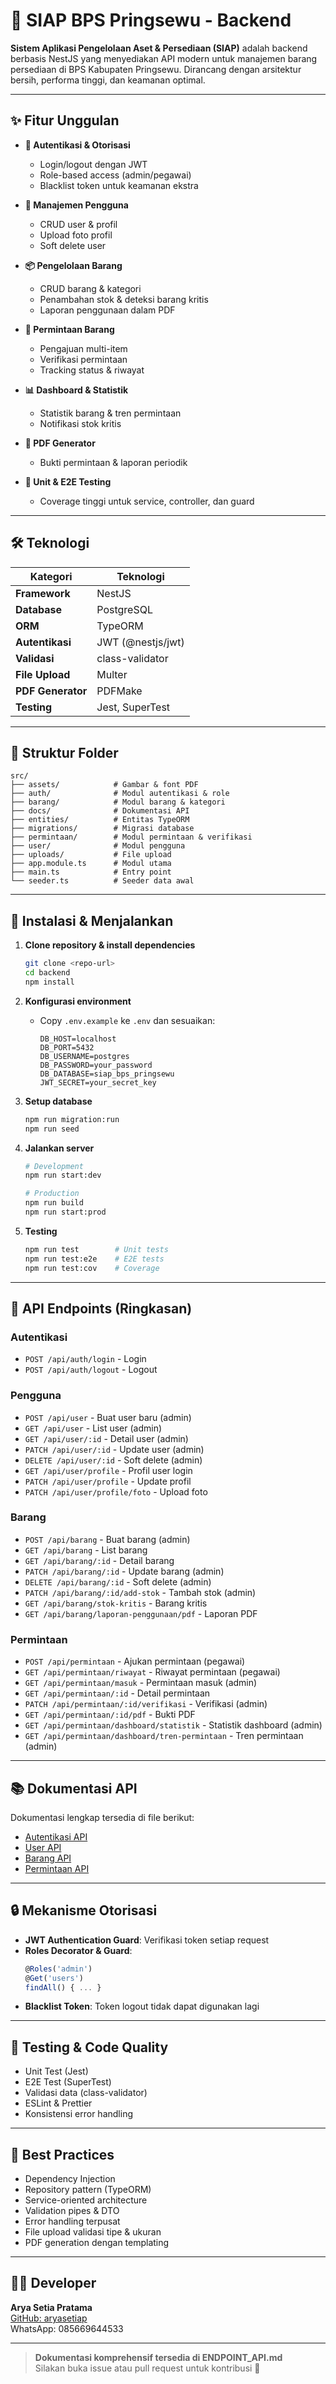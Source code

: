 # 🚀 SIAP BPS Pringsewu - Backend

**Sistem Aplikasi Pengelolaan Aset & Persediaan (SIAP)** adalah backend berbasis NestJS yang menyediakan API modern untuk manajemen barang persediaan di BPS Kabupaten Pringsewu. Dirancang dengan arsitektur bersih, performa tinggi, dan keamanan optimal.

---

## ✨ Fitur Unggulan

- **🔐 Autentikasi & Otorisasi**
  - Login/logout dengan JWT
  - Role-based access (admin/pegawai)
  - Blacklist token untuk keamanan ekstra

- **👥 Manajemen Pengguna**
  - CRUD user & profil
  - Upload foto profil
  - Soft delete user

- **📦 Pengelolaan Barang**
  - CRUD barang & kategori
  - Penambahan stok & deteksi barang kritis
  - Laporan penggunaan dalam PDF

- **🛒 Permintaan Barang**
  - Pengajuan multi-item
  - Verifikasi permintaan
  - Tracking status & riwayat

- **📊 Dashboard & Statistik**
  - Statistik barang & tren permintaan
  - Notifikasi stok kritis

- **📃 PDF Generator**
  - Bukti permintaan & laporan periodik

- **🧪 Unit & E2E Testing**
  - Coverage tinggi untuk service, controller, dan guard

---

## 🛠️ Teknologi

| Kategori          | Teknologi         |
| ----------------- | ----------------- |
| **Framework**     | NestJS            |
| **Database**      | PostgreSQL        |
| **ORM**           | TypeORM           |
| **Autentikasi**   | JWT (@nestjs/jwt) |
| **Validasi**      | class-validator   |
| **File Upload**   | Multer            |
| **PDF Generator** | PDFMake           |
| **Testing**       | Jest, SuperTest   |

---

## 📁 Struktur Folder

```
src/
├── assets/            # Gambar & font PDF
├── auth/              # Modul autentikasi & role
├── barang/            # Modul barang & kategori
├── docs/              # Dokumentasi API
├── entities/          # Entitas TypeORM
├── migrations/        # Migrasi database
├── permintaan/        # Modul permintaan & verifikasi
├── user/              # Modul pengguna
├── uploads/           # File upload
├── app.module.ts      # Modul utama
├── main.ts            # Entry point
└── seeder.ts          # Seeder data awal
```

---

## 🚦 Instalasi & Menjalankan

1. **Clone repository & install dependencies**

   ```bash
   git clone <repo-url>
   cd backend
   npm install
   ```

2. **Konfigurasi environment**
   - Copy `.env.example` ke `.env` dan sesuaikan:
     ```
     DB_HOST=localhost
     DB_PORT=5432
     DB_USERNAME=postgres
     DB_PASSWORD=your_password
     DB_DATABASE=siap_bps_pringsewu
     JWT_SECRET=your_secret_key
     ```

3. **Setup database**

   ```bash
   npm run migration:run
   npm run seed
   ```

4. **Jalankan server**

   ```bash
   # Development
   npm run start:dev

   # Production
   npm run build
   npm run start:prod
   ```

5. **Testing**
   ```bash
   npm run test        # Unit tests
   npm run test:e2e    # E2E tests
   npm run test:cov    # Coverage
   ```

---

## 🔑 API Endpoints (Ringkasan)

### Autentikasi

- `POST /api/auth/login` - Login
- `POST /api/auth/logout` - Logout

### Pengguna

- `POST /api/user` - Buat user baru (admin)
- `GET /api/user` - List user (admin)
- `GET /api/user/:id` - Detail user (admin)
- `PATCH /api/user/:id` - Update user (admin)
- `DELETE /api/user/:id` - Soft delete (admin)
- `GET /api/user/profile` - Profil user login
- `PATCH /api/user/profile` - Update profil
- `PATCH /api/user/profile/foto` - Upload foto

### Barang

- `POST /api/barang` - Buat barang (admin)
- `GET /api/barang` - List barang
- `GET /api/barang/:id` - Detail barang
- `PATCH /api/barang/:id` - Update barang (admin)
- `DELETE /api/barang/:id` - Soft delete (admin)
- `PATCH /api/barang/:id/add-stok` - Tambah stok (admin)
- `GET /api/barang/stok-kritis` - Barang kritis
- `GET /api/barang/laporan-penggunaan/pdf` - Laporan PDF

### Permintaan

- `POST /api/permintaan` - Ajukan permintaan (pegawai)
- `GET /api/permintaan/riwayat` - Riwayat permintaan (pegawai)
- `GET /api/permintaan/masuk` - Permintaan masuk (admin)
- `GET /api/permintaan/:id` - Detail permintaan
- `PATCH /api/permintaan/:id/verifikasi` - Verifikasi (admin)
- `GET /api/permintaan/:id/pdf` - Bukti PDF
- `GET /api/permintaan/dashboard/statistik` - Statistik dashboard (admin)
- `GET /api/permintaan/dashboard/tren-permintaan` - Tren permintaan (admin)

---

## 📚 Dokumentasi API

Dokumentasi lengkap tersedia di file berikut:

- [Autentikasi API](./src/docs/AUTH_API.md)
- [User API](./src/docs/USER_API.md)
- [Barang API](./src/docs/BARANG_API.md)
- [Permintaan API](./src/docs/PERMINTAAN_API.md)

---

## 🔒 Mekanisme Otorisasi

- **JWT Authentication Guard**: Verifikasi token setiap request
- **Roles Decorator & Guard**:
  ```typescript
  @Roles('admin')
  @Get('users')
  findAll() { ... }
  ```
- **Blacklist Token**: Token logout tidak dapat digunakan lagi

---

## 🧪 Testing & Code Quality

- Unit Test (Jest)
- E2E Test (SuperTest)
- Validasi data (class-validator)
- ESLint & Prettier
- Konsistensi error handling

---

## 🌟 Best Practices

- Dependency Injection
- Repository pattern (TypeORM)
- Service-oriented architecture
- Validation pipes & DTO
- Error handling terpusat
- File upload validasi tipe & ukuran
- PDF generation dengan templating

---

## 👨‍💻 Developer

**Arya Setia Pratama**  
[GitHub: aryasetiap](https://github.com/aryasetiap)  
WhatsApp: 085669644533

---

> **Dokumentasi komprehensif tersedia di ENDPOINT_API.md**  
> Silakan buka issue atau pull request untuk kontribusi 🚀
